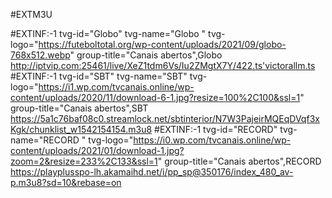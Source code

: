 #EXTM3U 

 #EXTINF:-1 tvg-id="Globo" tvg-name="Globo " tvg-logo="https://futeboltotal.org/wp-content/uploads/2021/09/globo-768x512.webp" group-title="Canais abertos",Globo 
http://iptvip.com:25461/live/XeZ1tdm6Vs/Iu2ZMgtX7Y/422.ts'victorallm.ts
 #EXTINF:-1 tvg-id="SBT" tvg-name="SBT" tvg-logo="https://i1.wp.com/tvcanais.online/wp-content/uploads/2020/11/download-6-1.jpg?resize=100%2C100&ssl=1" group-title="Canais abertos",SBT
https://5a1c76baf08c0.streamlock.net/sbtinterior/N7W3PajeirMQEqDVqf3xKgk/chunklist_w1542154154.m3u8
 #EXTINF:-1 tvg-id="RECORD" tvg-name="RECORD " tvg-logo="https://i0.wp.com/tvcanais.online/wp-content/uploads/2021/01/download-1.jpg?zoom=2&resize=233%2C133&ssl=1" group-title="Canais abertos",RECORD
https://playplusspo-lh.akamaihd.net/i/pp_sp@350176/index_480_av-p.m3u8?sd=10&rebase=on
